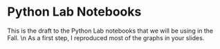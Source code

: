 # Python Lab Notebooks
This is the draft to the Python Lab notebooks that we will be using in the Fall. \n
As a first step, I reproduced most of the graphs in your slides.
